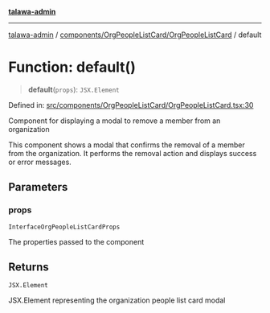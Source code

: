[**talawa-admin**](../../../../README.md)

***

[talawa-admin](../../../../README.md) / [components/OrgPeopleListCard/OrgPeopleListCard](../README.md) / default

# Function: default()

> **default**(`props`): `JSX.Element`

Defined in: [src/components/OrgPeopleListCard/OrgPeopleListCard.tsx:30](https://github.com/gautam-divyanshu/talawa-admin/blob/cfee07d9592eee1569f258baf49181c393e48f1b/src/components/OrgPeopleListCard/OrgPeopleListCard.tsx#L30)

Component for displaying a modal to remove a member from an organization

This component shows a modal that confirms the removal of a member from the organization.
It performs the removal action and displays success or error messages.

## Parameters

### props

`InterfaceOrgPeopleListCardProps`

The properties passed to the component

## Returns

`JSX.Element`

JSX.Element representing the organization people list card modal
